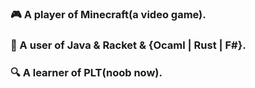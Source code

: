 ### 🎮 A player of Minecraft(a video game). 
### 🔨 A user of Java & Racket & {Ocaml | Rust | F#}. 
### 🔍 A learner of PLT(noob now).
